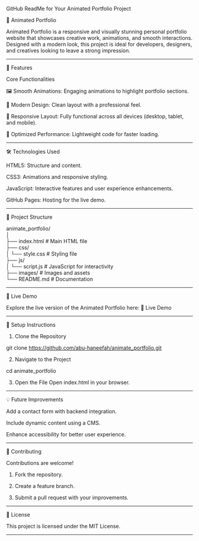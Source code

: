 GitHub ReadMe for Your Animated Portfolio Project

🎨 Animated Portfolio

Animated Portfolio is a responsive and visually stunning personal portfolio website that showcases creative work, animations, and smooth interactions. Designed with a modern look, this project is ideal for developers, designers, and creatives looking to leave a strong impression.


---

🌟 Features

Core Functionalities

🖼️ Smooth Animations: Engaging animations to highlight portfolio sections.

🎨 Modern Design: Clean layout with a professional feel.

📱 Responsive Layout: Fully functional across all devices (desktop, tablet, and mobile).

🚀 Optimized Performance: Lightweight code for faster loading.



---

🛠️ Technologies Used

HTML5: Structure and content.

CSS3: Animations and responsive styling.

JavaScript: Interactive features and user experience enhancements.

GitHub Pages: Hosting for the live demo.



---

📂 Project Structure

animate_portfolio/  
│  
├── index.html         # Main HTML file  
├── css/  
│   └── style.css      # Styling file  
├── js/  
│   └── script.js      # JavaScript for interactivity  
├── images/            # Images and assets  
└── README.md          # Documentation


---

🚀 Live Demo

Explore the live version of the Animated Portfolio here:
🔗 Live Demo


---

🔧 Setup Instructions

1. Clone the Repository

git clone https://github.com/abu-haneefah/animate_portfolio.git


2. Navigate to the Project

cd animate_portfolio


3. Open the File
Open index.html in your browser.




---

💡 Future Improvements

Add a contact form with backend integration.

Include dynamic content using a CMS.

Enhance accessibility for better user experience.



---

🤝 Contributing

Contributions are welcome!

1. Fork the repository.


2. Create a feature branch.


3. Submit a pull request with your improvements.




---

📝 License

This project is licensed under the MIT License.

____
